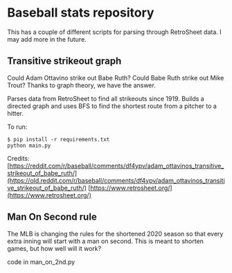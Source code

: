 # Baseball stats repository

This has a couple of different scripts for parsing through RetroSheet data. I
may add more in the future.

## Transitive strikeout graph

Could Adam Ottavino strike out Babe Ruth? Could Babe Ruth strike out Mike Trout?
Thanks to graph theory, we have the answer.

Parses data from RetroSheet to find all strikeouts since 1919. Builds a directed
graph and uses BFS to find the shortest route from a pitcher to a hitter.

To run: 
```
$ pip install -r requirements.txt
python main.py
```

Credits:
[https://reddit.com/r/baseball/comments/df4ypv/adam_ottavinos_transitive_strikeout_of_babe_ruth/](https://old.reddit.com/r/baseball/comments/df4ypv/adam_ottavinos_transitive_strikeout_of_babe_ruth/)
[https://www.retrosheet.org/](https://www.retrosheet.org/)


## Man On Second rule

The MLB is changing the rules for the shortened 2020 season so that every extra
inning will start with a man on second. This is meant to shorten games, but how
well will it work?

code in man\_on\_2nd.py
